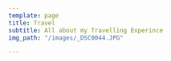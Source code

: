 ```yaml
---
template: page
title: Travel
subtitle: All about my Travelling Experince
img_path: "/images/_DSC0044.JPG"

---
```

